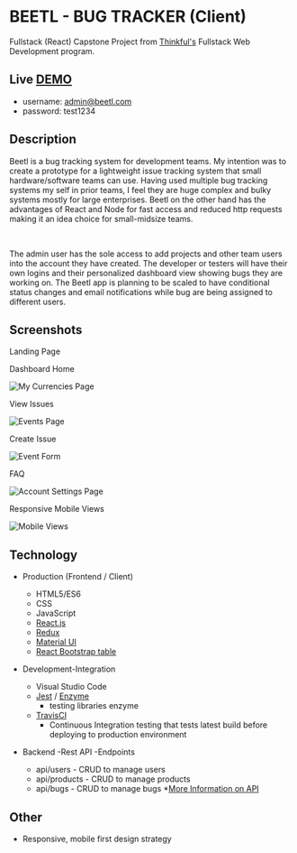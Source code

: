 # BEETL - BUG TRACKER (Client)
Fullstack (React) Capstone Project from [Thinkful's](https://www.thinkful.com/) Fullstack Web Development program. 

## Live [DEMO](https://laughing-curie-821400.netlify.com/)
* username: admin@beetl.com
* password: test1234

## Description
Beetl is a bug tracking system for development teams. My intention was to create a prototype for a lightweight issue tracking system that small hardware/software teams can use. Having used multiple bug tracking systems my self in prior teams, I feel they are huge complex and bulky systems mostly for large enterprises. Beetl on the other hand has the advantages of React and Node for fast access and reduced http requests making it an idea choice for small-midsize teams.

 &nbsp;&nbsp;&nbsp;&nbsp;&nbsp;&nbsp;&nbsp;&nbsp;&nbsp;&nbsp;&nbsp;&nbsp;&nbsp;&nbsp;
 
 The admin user has the sole access to add projects and other team users into the account they have created. The developer or testers will have their own logins and their personalized dashboard view showing bugs they are working on. The Beetl app is planning to be scaled to have conditional status changes and email notifications while bug are being assigned to different users.

## Screenshots

Landing Page

Dashboard Home

![My Currencies Page](./beetl-screenshots/desktop-currencies-compressor.png?raw=true "My Currencies Page")

View Issues

![Events Page](./beetl-screenshots/desktop-events-compressor.png?raw=true "Events Page")

Create Issue

![Event Form](./beetl-screenshots/desktop-event-form-full-compressor.png?raw=true "Event Form")

FAQ

![Account Settings Page](./beetl-screenshots/desktop-account-compressor.png?raw=true "Account Settings Page")


Responsive Mobile Views

![Mobile Views](./beetl-screenshots/mobile-views-compressor.png?raw=true "Mobile Views")


## Technology
* Production (Frontend / Client)
  * HTML5/ES6
  * CSS
  * JavaScript
  * [React.js](https://reactjs.org/redux)
  * [Redux](https://redux.js.org/)
  * [Material UI](https://material-ui.com/)
  * [React Bootstrap table](http://allenfang.github.io/react-bootstrap-table/)
* Development-Integration
  * Visual Studio Code   
  * [Jest](https://facebook.github.io/jest/) / [Enzyme](https://github.com/airbnb/enzyme)
      * testing libraries enzyme
  * [TravisCI](https://travis-ci.org/)
      * Continuous Integration testing that tests latest build before deploying to production environment


* Backend -Rest API -Endpoints
  * api/users - CRUD to manage users 
  * api/products - CRUD to manage products
  * api/bugs - CRUD to manage bugs
  *[More Information on API ](https:/github.com/preetha5/beetl-api)

## Other
* Responsive, mobile first design strategy 
